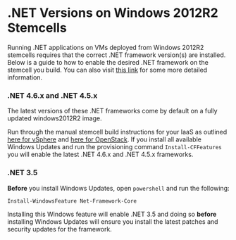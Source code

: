 # .NET Versions on Windows 2012R2 Stemcells

Running .NET applications on VMs deployed from Windows 2012R2 stemcells requires that the correct
.NET framework version(s) are installed. Below is a guide to how to enable the desired .NET framework
on the stemcell you build. You can also visit [this link](https://msdn.microsoft.com/en-us/library/bb822049(v=vs.110).aspx)
for some more detailed information.

### .NET 4.6.x and .NET 4.5.x

The latest versions of these .NET frameworks come by default on a fully updated windows2012R2 image.

Run through the manual stemcell build instructions for your IaaS as outlined [here for vSphere](create-manual-vsphere-stemcells.md)
and [here for OpenStack](create-manual-openstack-stemcells.md). If you install all available Windows Updates and run the provisioning
command `Install-CFFeatures` you will enable the latest .NET 4.6.x and .NET 4.5.x frameworks.

### .NET 3.5

**Before** you install Windows Updates, open `powershell` and run the following:

```
Install-WindowsFeature Net-Framework-Core
```

Installing this Windows feature will enable .NET 3.5 and doing so **before** installing Windows Updates
will ensure you install the latest patches and security updates for the framework.
